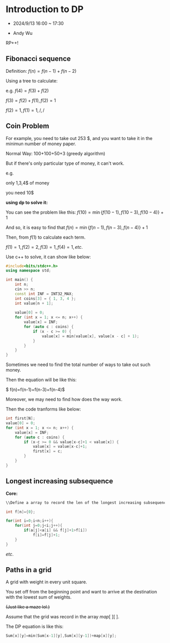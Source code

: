 # Introduction to DP

- 2024/9/13 16:00 ~ 17:30

- Andy Wu

RP++!

## Fibonacci sequence

Definition: $f(n)=f(n-1)+f(n-2)$

Using a tree to calculate:

e.g. $f(4)=f(3)+f(2)$

$f(3)=f(2)+f(1),f(2)=1$

$f(2)=1,f(1)=1,/,/$

## Coin Problem

For example, you need to take out 253 $, and you want to take it in the minimun number of money paper.

Normal Way: 100+100+50+3 (greedy algorithm)

But if there's only particular type of money, it can't work.

e.g.

only 1,3,4$ of money

you need 10$

**using dp to solve it:**

You can see the problem like this: $f(10)=\operatorname{min}\{f(10-1),f(10-3),f(10-4)\}+1$

And so, it is easy to find that $f(n)=\operatorname{min}\{f(n-1),f(n-3),f(n-4)\}+1$

Then, from $f(1)$ to calculate each term.

$f(1)=1,f(2)=2,f(3)=1,f(4)=1, etc.$

Use c++ to solve, it can show like below:

```cpp
#include<bits/stdc++.h> 
using namespace std; 

int main() { 
    int n; 
    cin >> n; 
    const int INF = INT32_MAX; 
    int coins[3] = { 1, 3, 4 }; 
    int value[n + 1]; 
    
    value[0] = 0; 
    for (int x = 1; x <= n; x++) { 
        value[x] = INF; 
        for (auto c : coins) { 
            if (x - c >= 0) { 
                value[x] = min(value[x], value[x - c] + 1); 
            } 
        } 
    } 
}
```

Sometimes we need to find the total number of ways to take out such money.

Then the equation will be like this:

$ f(n)=f(n-1)+f(n-3)+f(n-4)$

Moreover, we may need to find how does the way work.

Then the code tranforms like below:

```cpp
int first[N];
value[0] = 0; 
for (int x = 1; x <= n; x++) { 
    value[x] = INF; 
    for (auto c : coins) { 
        if (x-c >= 0 && value[x-c]+1 < value[x]) { 
            value[x] = value[x-c]+1; 
            first[x] = c; 
        } 
    }
}
```

## Longest increasing subsequence

**Core:** 

```cpp
\\Define a array to record the len of the longest increasing subsequence before and at this point.

int f[n]={0};

for(int i=0;i<n;i++){
    for(int j=0;j<i;j++){
        if(a[j]<a[i] && f[j]+1>f[i])
            f[i]=f[j]+1;
    }
}
```

$etc.$

## Paths in a grid

A grid with weight in every unit square.

You set off from the beginning point and want to arrive at the destination with the lowest sum of weights.

~~(Just like a maze lol.)~~

Assume that the grid was record in the array $map[\ ][\ ]$.

The DP equation is like this: 

```c++
Sum[x][y]=min(Sum[x-1][y],Sum[x][y-1])+map[x][y];
```

